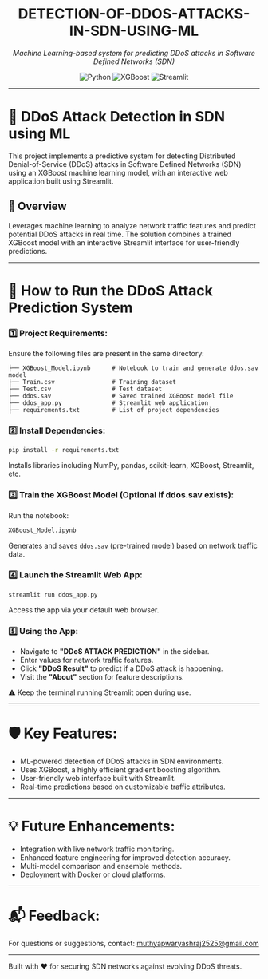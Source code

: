 <h1 align="center">DETECTION-OF-DDOS-ATTACKS-IN-SDN-USING-ML</h1>

<p align="center"><i>Machine Learning-based system for predicting DDoS attacks in Software Defined Networks (SDN)</i></p>

<p align="center">
  <img src="https://img.shields.io/badge/Python-3776AB?logo=python&logoColor=white" alt="Python">
  <img src="https://img.shields.io/badge/XGBoost-FF6600?logo=xgboost&logoColor=white" alt="XGBoost">
  <img src="https://img.shields.io/badge/Streamlit-FF4B4B?logo=streamlit&logoColor=white" alt="Streamlit">
</p>

---

# 🚨 DDoS Attack Detection in SDN using ML

This project implements a predictive system for detecting Distributed Denial-of-Service (DDoS) attacks in Software Defined Networks (SDN) using an XGBoost machine learning model, with an interactive web application built using Streamlit.

## 📖 Overview

Leverages machine learning to analyze network traffic features and predict potential DDoS attacks in real time. The solution combines a trained XGBoost model with an interactive Streamlit interface for user-friendly predictions.

---

# 🚀 How to Run the DDoS Attack Prediction System

### 1️⃣ Project Requirements:
Ensure the following files are present in the same directory:
```
├── XGBoost_Model.ipynb      # Notebook to train and generate ddos.sav model
├── Train.csv                # Training dataset
├── Test.csv                 # Test dataset
├── ddos.sav                 # Saved trained XGBoost model file
├── ddos_app.py              # Streamlit web application
├── requirements.txt         # List of project dependencies
```

### 2️⃣ Install Dependencies:
```bash
pip install -r requirements.txt
```
Installs libraries including NumPy, pandas, scikit-learn, XGBoost, Streamlit, etc.

### 3️⃣ Train the XGBoost Model (Optional if ddos.sav exists):
Run the notebook:
```bash
XGBoost_Model.ipynb
```
Generates and saves `ddos.sav` (pre-trained model) based on network traffic data.

### 4️⃣ Launch the Streamlit Web App:
```bash
streamlit run ddos_app.py
```
Access the app via your default web browser.

### 5️⃣ Using the App:
- Navigate to **"DDoS ATTACK PREDICTION"** in the sidebar.
- Enter values for network traffic features.
- Click **"DDoS Result"** to predict if a DDoS attack is happening.
- Visit the **"About"** section for feature descriptions.

⚠️ Keep the terminal running Streamlit open during use.

---

# 🛡 Key Features:
- ML-powered detection of DDoS attacks in SDN environments.
- Uses XGBoost, a highly efficient gradient boosting algorithm.
- User-friendly web interface built with Streamlit.
- Real-time predictions based on customizable traffic attributes.

---

# 💡 Future Enhancements:
- Integration with live network traffic monitoring.
- Enhanced feature engineering for improved detection accuracy.
- Multi-model comparison and ensemble methods.
- Deployment with Docker or cloud platforms.

---

# 📬 Feedback:
For questions or suggestions, contact: muthyapwaryashraj2525@gmail.com

---
Built with ❤️ for securing SDN networks against evolving DDoS threats.

